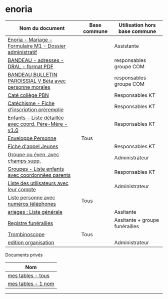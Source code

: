# enoria


| Nom du document | Base commune | Utilisation hors base commune |
| ---------------  | ------------| ------------------------------|
| [Enoria - Mariage - Formulaire M1 - Dossier administratif](#)	 |	|Assistante |
| [BANDEAU - adresses - DRAL - format PDF](https://web.enoria.app/tools/documentspdf/?p=882838,901523,865776,901535&g=29621&titredoc=&doc=23140&orientation=landscape&preview=pdf&format=a4) | | responsables groupe COM |
| [BANDEAU BULLETIN PAROISSIAL V Béta avec personne morales](#) | |	responsables groupe COM |
| [Caté collège PBN](#)	| |Responsables KT |
| [Catéchisme - Fiche d'inscription préremplie](https://web.enoria.app/tools/documentspdf/?p=901858&titredoc=&doc=22077&orientation=portrait&preview=html&format=a4&optionsName=ouinon&optionsValue=0)	 | |	Responsables KT |
| [Enfants - Liste détaillée avec coord. Père-Mère - v1.0](#)	| |	Responsables KT |
| [Enveloppe Personne](https://web.enoria.app/tools/documentspdf/?p=901858&titredoc=&doc=288&orientation=portrait&preview=html&format=a4)	| Tous |	 |
| [Fiche d'appel Jeunes](#)	| |	Responsables KT |
| [Groupe ou éven. avec champs supp.](#)	 |	|Administrateur |
| [Groupes - Liste enfants avec coordonnées parents](#)	| |	Responsables KT |
| [Liste des utilisateurs avec leur compte](#)	| |	Administrateur |
| [Liste personne avec numéros téléphones](https://web.enoria.app/tools/documentspdf/?p=901814&titredoc=&doc=10&orientation=portrait&preview=html&format=a4) | Tous |	 |
| [ariages : Liste générale](#)	 | |	Assitante |
| [Registre funérailles](#)	| |	Assitante + groupe funérailles |
| [Trombinoscope](https://web.enoria.app/tools/documentspdf/?p=901858&titredoc=&doc=7&orientation=portrait&preview=html&format=a4)	| Tous | |
| [edition organisation](#)	| |	Administrateur |

Documents privés

|      Nom                          |
| --------------------------------- |
|  [mes tables - tous](https://web.enoria.app/tools/documentspdf/?g=29621&titredoc=&doc=23161&orientation=portrait&preview=html&format=a4) |
|  [mes tables - 1 nom](https://web.enoria.app/tools/documentspdf/?p=882838,1040093&g=29621&titredoc=&doc=23161&orientation=portrait&preview=html&format=a4) |




****************************************************************************************************************
